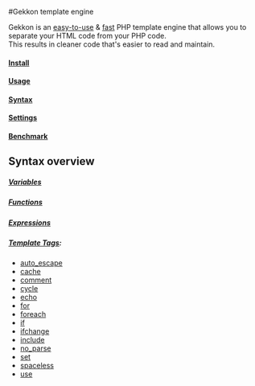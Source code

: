 #Gekkon template engine

Gekkon is an [easy-to-use](./syntax.md) & [fast](./benchmark.md) PHP template engine that allows you to separate your HTML code from your PHP code.<br>
This results in cleaner code that's easier to read and maintain.<br>

#### [Install](./install.md)

#### [Usage](./usage.md)

#### [Syntax](./syntax.md)

#### [Settings](./settings.md)

#### [Benchmark](./benchmark.md)


## Syntax overview

##### [Variables](./syntax.md#variables)

##### [Functions](./syntax.md#functions)

##### [Expressions](./syntax.md#expressions)

##### [Template Tags](./syntax.md#tags):

* [auto_escape](./tags/auto_escape.md)
* [cache](./tags/cache.md)
* [comment](./tags/comment.md)
* [cycle](./tags/cycle.md)
* [echo](./tags/echo.md)
* [for](./tags/for.md)
* [foreach](./tags/foreach.md)
* [if](./tags/if.md)
* [ifchange](./tags/ifchange.md)
* [include](./tags/include.md)
* [no_parse](./tags/no_parse.md)
* [set](./tags/set.md)
* [spaceless](./tags/spaceless.md)
* [use](./tags/use.md)
